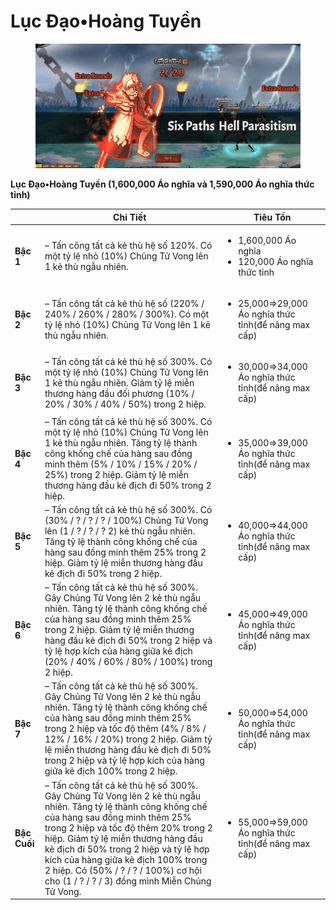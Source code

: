 # Lục Đạo•Hoàng Tuyền

<figure><img src="../../.gitbook/assets/Hell.gif" alt=""><figcaption></figcaption></figure>

**Lục Đạo•Hoàng Tuyền (1,600,000 Áo nghĩa và 1,590,000 Áo nghĩa thức tỉnh)**

|              | **Chi Tiết**                                                                                                                                                                                                                                                                                                                                                                                          | **Tiêu Tốn**                                                            |
| ------------ | ----------------------------------------------------------------------------------------------------------------------------------------------------------------------------------------------------------------------------------------------------------------------------------------------------------------------------------------------------------------------------------------------------- | ----------------------------------------------------------------------- |
| **Bậc 1**    | – Tấn công tất cả kẻ thù hệ số 120%. Có một tỷ lệ nhỏ (10%) Chủng Tử Vong lên 1 kẻ thù ngẫu nhiên.                                                                                                                                                                                                                                                                                                    | <ul><li>1,600,000 Áo nghĩa</li><li>120,000 Áo nghĩa thức tỉnh</li></ul> |
| **Bậc 2**    | – Tấn công tất cả kẻ thù hệ số (220% / 240% / 260% / 280% / 300%). Có một tỷ lệ nhỏ (10%) Chủng Tử Vong lên 1 kẻ thù ngẫu nhiên.                                                                                                                                                                                                                                                                      | <ul><li>25,000⇒29,000 Áo nghĩa thức tỉnh(để nâng max cấp)</li></ul>     |
| **Bậc 3**    | – Tấn công tất cả kẻ thù hệ số 300%. Có một tỷ lệ nhỏ (10%) Chủng Tử Vong lên 1 kẻ thù ngẫu nhiên. Giảm tỷ lệ miễn thương hàng đầu đối phương (10% / 20% / 30% / 40% / 50%) trong 2 hiệp.                                                                                                                                                                                                             | <ul><li>30,000⇒34,000 Áo nghĩa thức tỉnh(để nâng max cấp)</li></ul>     |
| **Bậc 4**    | – Tấn công tất cả kẻ thù hệ số 300%. Có một tỷ lệ nhỏ (10%) Chủng Tử Vong lên 1 kẻ thù ngẫu nhiên. Tăng tỷ lệ thành công khống chế của hàng sau đồng minh thêm (5% / 10% / 15% / 20% / 25%) trong 2 hiệp. Giảm tỷ lệ miễn thương hàng đầu kẻ địch đi 50% trong 2 hiệp.                                                                                                                                | <ul><li>35,000⇒39,000 Áo nghĩa thức tỉnh(để nâng max cấp)</li></ul>     |
| **Bậc 5**    | – Tấn công tất cả kẻ thù hệ số 300%. Có (30% / ? / ? / ? / 100%) Chủng Tử Vong lên (1 / ? / ? / ? 2) kẻ thù ngẫu nhiên. Tăng tỷ lệ thành công khống chế của hàng sau đồng minh thêm 25% trong 2 hiệp. Giảm tỷ lệ miễn thương hàng đầu kẻ địch đi 50% trong 2 hiệp.                                                                                                                                    | <ul><li>40,000⇒44,000 Áo nghĩa thức tỉnh(để nâng max cấp)</li></ul>     |
| **Bậc 6**    | – Tấn công tất cả kẻ thù hệ số 300%. Gây Chủng Tử Vong lên 2 kẻ thù ngẫu nhiên. Tăng tỷ lệ thành công khống chế của hàng sau đồng minh thêm 25% trong 2 hiệp. Giảm tỷ lệ miễn thương hàng đầu kẻ địch đi 50% trong 2 hiệp và tỷ lệ hợp kích của hàng giữa kẻ địch (20% / 40% / 60% / 80% / 100%) trong 2 hiệp.                                                                                        | <ul><li>45,000⇒49,000 Áo nghĩa thức tỉnh(để nâng max cấp)</li></ul>     |
| **Bậc 7**    | – Tấn công tất cả kẻ thù hệ số 300%. Gây Chủng Tử Vong lên 2 kẻ thù ngẫu nhiên. Tăng tỷ lệ thành công khống chế của hàng sau đồng minh thêm 25% trong 2 hiệp và tốc độ thêm (4% / 8% / 12% / 16% / 20%) trong 2 hiệp. Giảm tỷ lệ miễn thương hàng đầu kẻ địch đi 50% trong 2 hiệp và tỷ lệ hợp kích của hàng giữa kẻ địch 100% trong 2 hiệp.                                                          | <ul><li>50,000⇒54,000 Áo nghĩa thức tỉnh(để nâng max cấp)</li></ul>     |
| **Bậc Cuối** | – Tấn công tất cả kẻ thù hệ số 300%. Gây Chủng Tử Vong lên 2 kẻ thù ngẫu nhiên. Tăng tỷ lệ thành công khống chế của hàng sau đồng minh thêm 25% trong 2 hiệp và tốc độ thêm 20% trong 2 hiệp. Giảm tỷ lệ miễn thương hàng đầu kẻ địch đi 50% trong 2 hiệp và tỷ lệ hợp kích của hàng giữa kẻ địch 100% trong 2 hiệp. Có (50% / ? / ? / 100%) cơ hội cho (1 / ? / ? / 3) đồng mình Miễn Chủng Tử Vong. | <ul><li>55,000⇒59,000 Áo nghĩa thức tỉnh(để nâng max cấp)</li></ul>     |
